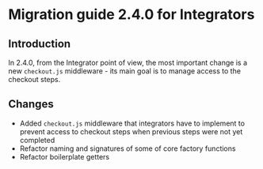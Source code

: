 # Migration guide 2.4.0 for Integrators

## Introduction

In 2.4.0, from the Integrator point of view, the most important change is a new `checkout.js` middleware - its main goal is to manage access to the checkout steps.

## Changes

- Added `checkout.js` middleware that integrators have to implement to prevent access to checkout steps when
previous steps were not yet completed
- Refactor naming and signatures of some of core factory functions
- Refactor boilerplate getters
